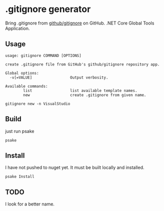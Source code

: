 # .gitignore generator

Bring .gitignore from [github/gitignore](https://github.com/github/gitignore) on GitHub. .NET Core Global Tools
Application.

## Usage

```powesehll
usage: gitignore COMMAND [OPTIONS]

create .gitignore file from GitHub's github/gitignore repository app.

Global options:
  -v[=VALUE]                 Output verbosity.

Available commands:
        list                 list available template names.
        new                  create .gitignore from given name.
```

```powesehll
gitignore new -n VisualStudio
```

## Build

just run psake

```powesehll
psake
```

## Install

I have not pushed to nuget yet. It must be built locally and installed.

```powesehll
psake Install
```


## TODO

I look for a better name.
